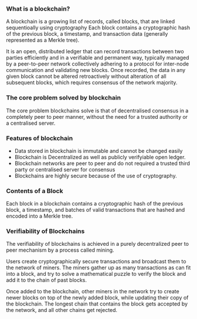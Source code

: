### What is a blockchain?
A blockchain is a growing list of records, called blocks, that are linked sequentioally using cryptography Each block contains a cryptographic hash of the previous block, a timestamp, and transaction data (generally represented as a Merkle tree).

It is an open, distributed ledger that can record transactions between two parties efficiently and in a verifiable and permanent way, typically managed by a peer-to-peer network collectively adhering to a protocol for inter-node communication and validating new blocks. Once recorded, the data in any given block cannot be altered retroactively without alteration of all subsequent blocks, which requires consensus of the network majority.

### The core problem solved by blockchain
The core problem blockchains solve is that of decentralised consensus in a completely peer to peer manner, without the need for a trusted authority or a centralised server.

### Features of blockchain
- Data stored in blockchain is immutable and cannot be changed easily
- Blockchain is Decentralized as well as publicly verifyiable open ledger.
- Blockchain networks are peer to peer and do not required a trusted third party or centralised server for consensus
- Blockchains are highly secure because of the use of cryptography.

### Contents of a Block
Each block in a blockchain contains a cryptographic hash of the previous block, a timestamp, and batches of valid transactions that are hashed and encoded into a Merkle tree.

### Verifiability of Blockchains
The verifiability of blockchains is achieved in a purely decentralized peer to peer mechanism by a process called mining.

Users create cryptographically secure transactions and broadcast them to the network of miners. The miners gather up as many transactions as can fit into a block, and try to solve a mathematical puzzle to verify the block and add it to the chain of past blocks.

Once added to the blockchain, other miners in the network try to create newer blocks on top of the newly added block, while updating their copy of the blockchain. The longest chain that contains the block gets accepted by the network, and all other chains get rejected.
